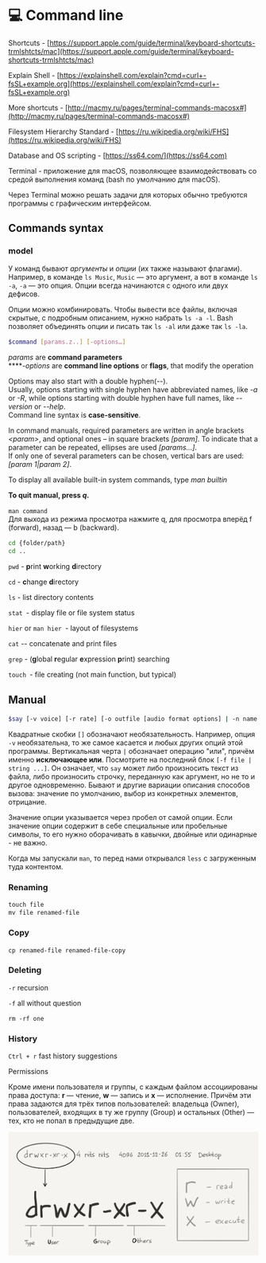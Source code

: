# 💻 Command line

Shortcuts - [https://support.apple.com/guide/terminal/keyboard-shortcuts-trmlshtcts/mac](https://support.apple.com/guide/terminal/keyboard-shortcuts-trmlshtcts/mac)

Explain Shell - [https://explainshell.com/explain?cmd=curl+-fsSL+example.org](https://explainshell.com/explain?cmd=curl+-fsSL+example.org)

More shortcuts - [http://macmy.ru/pages/terminal-commands-macosx#](http://macmy.ru/pages/terminal-commands-macosx#)

Filesystem Hierarchy Standard - [https://ru.wikipedia.org/wiki/FHS](https://ru.wikipedia.org/wiki/FHS)

Database and OS scripting - [https://ss64.com/](https://ss64.com)

Terminal - приложение для macOS, позволяющее взаимодействовать со средой выполнения команд (bash по умолчанию для macOS).

Через Terminal можно решать задачи для которых обычно требуются программы с графическим интерфейсом.

## Commands syntax

### model

У команд бывают _аргументы_ и _опции_ (их также называют флагами). Например, в команде `ls Music`, `Music` — это аргумент, а вот в команде `ls -a`, `-a` — это опция. Опции всегда начинаются с одного или двух дефисов.

Опции можно комбинировать. Чтобы вывести все файлы, включая скрытые, с подробным описанием, нужно набрать `ls -a -l`. Bash позволяет объединять опции и писать так `ls -al` или даже так `ls -la`.

```bash
$command [params.z..] [-options…]
```

_params_ are **command parameters**\
****_-options_ are **command line options** or **flags**,  that modify the operation

Options may also start with a double hyphen(--). \
Usually, options starting with single hyphen have abbreviated names, like _-a_ or _-R_, while options starting with double hyphen have full names, like _--version_ or _--help_. \
Command line syntax is **case-sensitive**.

In command manuals, required parameters are written in angle brackets _\<param>_, and optional ones – in square brackets _\[param]_. To indicate that a parameter can be repeated, ellipses are used _\[params...]_. \
If only one of several parameters can be chosen, vertical bars are used: _\[param 1|param 2]_.

To display all available built-in system commands, type _man builtin_ 

**To quit manual, press **_**q**_**.**

`man command`\
Для выхода из режима просмотра нажмите q, для просмотра вперёд f (forward), назад — b (backward).

```bash
cd {folder/path} 
cd ..
```

`pwd` - **p**rint **w**orking **d**irectory

`cd`  - **c**hange **d**irectory

`ls` - list directory contents

`stat `- display file or file system status

`hier` or `man hier `- layout of filesystems

`cat` -- concatenate and print files

`grep` - (**g**lobal **r**egular **e**xpression **p**rint) searching 

`touch `- file creating (not main function, but typical)

## Manual

```bash
$say [-v voice] [-r rate] [-o outfile [audio format options] | -n name:port | -a device] [-f file | string ...]
```

Квадратные скобки `[]` обозначают необязательность. Например, опция `-v` необязательна, то же самое касается и любых других опций этой программы. Вертикальная черта `|` обозначает операцию "или", причём именно **исключающее или**. Посмотрите на последний блок `[-f file | string ...]`. Он означает, что `say` может либо произносить текст из файла, либо произносить строчку, переданную как аргумент, но не то и другое одновременно. Бывают и другие вариации описания способов вызова: значение по умолчанию, выбор из конкретных элементов, отрицание.

Значение опции указывается через пробел от самой опции. Если значение опции содержит в себе специальные или пробельные символы, то его нужно оборачивать в кавычки, двойные или одинарные - не важно.

Когда мы запускали `man`, то перед нами открывался `less` с загруженным туда контентом.

### Renaming

```
touch file
mv file renamed-file
```

### Copy

```
cp renamed-file renamed-file-copy
```

### Deleting

`-r` recursion

`-f` all without question

```
rm -rf one
```

### History

`Ctrl + r` fast history suggestions

Permissions

Кроме имени пользователя и группы, с каждым файлом ассоциированы права доступа: **r** — чтение, **w** — запись и **x** — исполнение. Причём эти права задаются для трёх типов пользователей: владельца (Owner), пользователей, входящих в ту же группу (Group) и остальных (Other) — тех, кто не попал в предыдущие две. 

![](<../.gitbook/assets/image (14).png>)

